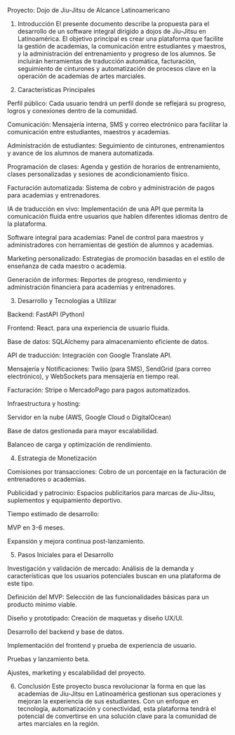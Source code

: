 Proyecto: Dojo de Jiu-Jitsu de Alcance Latinoamericano

1. Introducción
El presente documento describe la propuesta para el desarrollo de un software integral dirigido a dojos de Jiu-Jitsu en Latinoamérica. El objetivo principal es crear una plataforma que facilite la gestión de academias, la comunicación entre estudiantes y maestros, y la administración del entrenamiento y progreso de los alumnos. Se incluirán herramientas de traducción automática, facturación, seguimiento de cinturones y automatización de procesos clave en la operación de academias de artes marciales.

2. Características Principales

Perfil público: Cada usuario tendrá un perfil donde se reflejará su progreso, logros y conexiones dentro de la comunidad. 

Comunicación: Mensajería interna, SMS y correo electrónico para facilitar la comunicación entre estudiantes, maestros y academias.

Administración de estudiantes: Seguimiento de cinturones, entrenamientos y avance de los alumnos de manera automatizada.

Programación de clases: Agenda y gestión de horarios de entrenamiento, clases personalizadas y sesiones de acondicionamiento físico.

Facturación automatizada: Sistema de cobro y administración de pagos para academias y entrenadores.

IA de traducción en vivo: Implementación de una API que permita la comunicación fluida entre usuarios que hablen diferentes idiomas dentro de la plataforma.

Software integral para academias: Panel de control para maestros y administradores con herramientas de gestión de alumnos y academias.

Marketing personalizado: Estrategias de promoción basadas en el estilo de enseñanza de cada maestro o academia.

Generación de informes: Reportes de progreso, rendimiento y administración financiera para academias y entrenadores.

3. Desarrollo y Tecnologías a Utilizar

Backend: FastAPI (Python)

Frontend: React. para una experiencia de usuario fluida.

Base de datos: SQLAlchemy para almacenamiento eficiente de datos.

API de traducción: Integración con Google Translate API.

Mensajería y Notificaciones: Twilio (para SMS), SendGrid (para correo electrónico), y WebSockets para mensajería en tiempo real.

Facturación: Stripe o MercadoPago para pagos automatizados.

Infraestructura y hosting:

Servidor en la nube (AWS, Google Cloud o DigitalOcean)

Base de datos gestionada para mayor escalabilidad.

Balanceo de carga y optimización de rendimiento.

4. Estrategia de Monetización

Comisiones por transacciones: Cobro de un porcentaje en la facturación de entrenadores o academias.

Publicidad y patrocinio: Espacios publicitarios para marcas de Jiu-Jitsu, suplementos y equipamiento deportivo.

Tiempo estimado de desarrollo:

MVP en 3-6 meses.

Expansión y mejora continua post-lanzamiento.

5. Pasos Iniciales para el Desarrollo

Investigación y validación de mercado: Análisis de la demanda y características que los usuarios potenciales buscan en una plataforma de este tipo.

Definición del MVP: Selección de las funcionalidades básicas para un producto mínimo viable.

Diseño y prototipado: Creación de maquetas y diseño UX/UI.

Desarrollo del backend y base de datos.

Implementación del frontend y prueba de experiencia de usuario.

Pruebas y lanzamiento beta.

Ajustes, marketing y escalabilidad del proyecto.

6. Conclusión
Este proyecto busca revolucionar la forma en que las academias de Jiu-Jitsu en Latinoamérica gestionan sus operaciones y mejoran la experiencia de sus estudiantes. Con un enfoque en tecnología, automatización y conectividad, esta plataforma tendrá el potencial de convertirse en una solución clave para la comunidad de artes marciales en la región.


